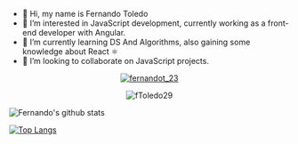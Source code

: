 - 👋 Hi, my name is Fernando Toledo
- 👀 I’m interested in JavaScript development, currently working as a front-end developer with Angular.
- 🌱 I’m currently learning DS And Algorithms, also gaining some knowledge about React ⚛️
- 💞️ I’m looking to collaborate on JavaScript projects.

<p align="center" > 
  <a href="https://twitter.com/fernandot_23" target="blank">
    <img src="https://img.shields.io/twitter/follow/fernandot_23?logo=twitter&style=for-the-badge" alt="fernandot_23" />
  </a>
</p>


<p align="center"> <img src="https://komarev.com/ghpvc/?username=fToledo29&label=Profile%20views&color=0e75b6&style=flat" alt="fToledo29" /> </p>

![Fernando's github stats](https://github-readme-stats.vercel.app/api?username=fToledo29&show_icons=true&theme=outrun)


[![Top Langs](https://github-readme-stats.vercel.app/api/top-langs/?username=fToledo29&layout=compact&theme=outrun)](https://github.com/fToledo29/github-readme-stats)
